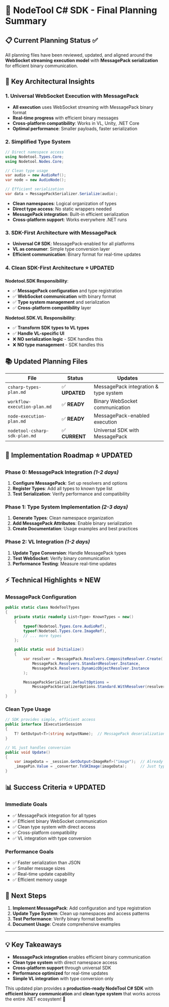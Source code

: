 # 🎯 NodeTool C# SDK - Final Planning Summary

## 📋 **Current Planning Status** ✅

All planning files have been reviewed, updated, and aligned around the **WebSocket streaming execution model** with **MessagePack serialization** for efficient binary communication.

## 🔑 **Key Architectural Insights**

### **1. Universal WebSocket Execution with MessagePack**

- **All execution** uses WebSocket streaming with MessagePack binary format
- **Real-time progress** with efficient binary messages
- **Cross-platform compatibility**: Works in VL, Unity, .NET Core
- **Optimal performance**: Smaller payloads, faster serialization

### **2. Simplified Type System**

```csharp
// Direct namespace access
using Nodetool.Types.Core;
using Nodetool.Nodes.Core;

// Clean type usage
var audio = new AudioRef();
var node = new AudioNode();

// Efficient serialization
var data = MessagePackSerializer.Serialize(audio);
```

- **Clean namespaces**: Logical organization of types
- **Direct type access**: No static wrappers needed
- **MessagePack integration**: Built-in efficient serialization
- **Cross-platform support**: Works everywhere .NET runs

### **3. SDK-First Architecture with MessagePack**

- **Universal C# SDK**: MessagePack-enabled for all platforms
- **VL as consumer**: Simple type conversion layer
- **Efficient communication**: Binary format for real-time updates

### **4. Clean SDK-First Architecture** ⭐ **UPDATED**

**Nodetool.SDK Responsibility**:

- ✅ **MessagePack configuration** and type registration
- ✅ **WebSocket communication** with binary format
- ✅ **Type system management** and serialization
- ✅ **Cross-platform compatibility** layer

**Nodetool.SDK.VL Responsibility**:

- ✅ **Transform SDK types to VL types**
- ✅ **Handle VL-specific UI**
- ❌ **NO serialization logic** - SDK handles this
- ❌ **NO type management** - SDK handles this

## 📚 **Updated Planning Files**

| **File**                      | **Status**     | **Updates**                           |
| ----------------------------- | -------------- | ------------------------------------- |
| `csharp-types-plan.md`        | ✅ **UPDATED** | MessagePack integration & type system |
| `workflow-execution-plan.md`  | ✅ **READY**   | Binary WebSocket communication        |
| `node-execution-plan.md`      | ✅ **READY**   | MessagePack-enabled execution         |
| `nodetool-csharp-sdk-plan.md` | ✅ **CURRENT** | Universal SDK with MessagePack        |

## 🚀 **Implementation Roadmap** ⭐ **UPDATED**

### **Phase 0: MessagePack Integration** _(1-2 days)_

1. **Configure MessagePack**: Set up resolvers and options
2. **Register Types**: Add all types to known type list
3. **Test Serialization**: Verify performance and compatibility

### **Phase 1: Type System Implementation** _(2-3 days)_

1. **Generate Types**: Clean namespace organization
2. **Add MessagePack Attributes**: Enable binary serialization
3. **Create Documentation**: Usage examples and best practices

### **Phase 2: VL Integration** _(1-2 days)_

1. **Update Type Conversion**: Handle MessagePack types
2. **Test WebSocket**: Verify binary communication
3. **Performance Testing**: Measure real-time updates

## ⚡ **Technical Highlights** ⭐ **NEW**

### **MessagePack Configuration**

```csharp
public static class NodeToolTypes
{
    private static readonly List<Type> KnownTypes = new()
    {
        typeof(Nodetool.Types.Core.AudioRef),
        typeof(Nodetool.Types.Core.ImageRef),
        // ... more types
    };

    public static void Initialize()
    {
        var resolver = MessagePack.Resolvers.CompositeResolver.Create(
            MessagePack.Resolvers.StandardResolver.Instance,
            MessagePack.Resolvers.DynamicObjectResolver.Instance
        );

        MessagePackSerializer.DefaultOptions =
            MessagePackSerializerOptions.Standard.WithResolver(resolver);
    }
}
```

### **Clean Type Usage**

```csharp
// SDK provides simple, efficient access
public interface IExecutionSession
{
    T? GetOutput<T>(string outputName);  // MessagePack deserialization built-in
}

// VL just handles conversion
public void Update()
{
    var imageData = _session.GetOutput<ImageRef>("image");  // Already deserialized
    _imagePin.Value = _converter.ToSKImage(imageData);      // Just type conversion
}
```

## 📊 **Success Criteria** ⭐ **UPDATED**

### **Immediate Goals**

- ✅ MessagePack integration for all types
- ✅ Efficient binary WebSocket communication
- ✅ Clean type system with direct access
- ✅ Cross-platform compatibility
- ✅ VL integration with type conversion

### **Performance Goals**

- ✅ Faster serialization than JSON
- ✅ Smaller message sizes
- ✅ Real-time update capability
- ✅ Efficient memory usage

## 🔄 **Next Steps**

1. **Implement MessagePack**: Add configuration and type registration
2. **Update Type System**: Clean up namespaces and access patterns
3. **Test Performance**: Verify binary format benefits
4. **Document Usage**: Create comprehensive examples

---

## 💡 **Key Takeaways**

- **MessagePack integration** enables efficient binary communication
- **Clean type system** with direct namespace access
- **Cross-platform support** through universal SDK
- **Performance optimized** for real-time updates
- **Simple VL integration** with type conversion only

This updated plan provides a **production-ready NodeTool C# SDK** with **efficient binary communication** and **clean type system** that works across the entire .NET ecosystem! 🎉
